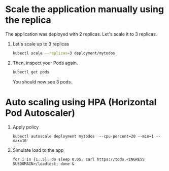 # Scale the application manually using the replica

The application was deployed with 2 replicas. Let's scale it to 3 replicas.

1. Let's scale up to 3 replicas
    ```sh
    kubectl scale --replicas=3 deployment/mytodos
    ```

1. Then, inspect your Pods again.
    ```sh
    kubectl get pods
    ```
    You should now see 3 pods.
    

# Auto scaling using HPA (Horizontal Pod Autoscaler)

1. Apply policy 
    ```
    kubectl autoscale deployment mytodos  --cpu-percent=20 --min=1 --max=10
    ```
 2. Simulate load to the app
     ```
    for i in {1..5}; do sleep 0.05; curl https://todo.<INGRESS SUBDOMAIN>/loadtest; done &
    ```
